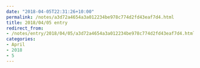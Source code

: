 ```yaml
---
date: "2018-04-05T22:31:26+10:00"
permalink: /notes/a3d72a4654a3a012234be978c774d2fd43eaf7d4.html
title: 2018/04/05 entry
redirect_from:
- /notes/entry/2018/04/05/a3d72a4654a3a012234be978c774d2fd43eaf7d4.html
categories:
- April
- 2018
- 5
---
```

